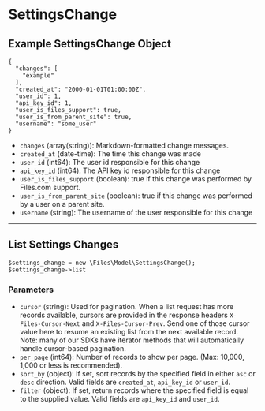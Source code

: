 # SettingsChange

## Example SettingsChange Object

```
{
  "changes": [
    "example"
  ],
  "created_at": "2000-01-01T01:00:00Z",
  "user_id": 1,
  "api_key_id": 1,
  "user_is_files_support": true,
  "user_is_from_parent_site": true,
  "username": "some_user"
}
```

* `changes` (array(string)): Markdown-formatted change messages.
* `created_at` (date-time): The time this change was made
* `user_id` (int64): The user id responsible for this change
* `api_key_id` (int64): The API key id responsible for this change
* `user_is_files_support` (boolean): true if this change was performed by Files.com support.
* `user_is_from_parent_site` (boolean): true if this change was performed by a user on a parent site.
* `username` (string): The username of the user responsible for this change

---

## List Settings Changes

```
$settings_change = new \Files\Model\SettingsChange();
$settings_change->list
```


### Parameters

* `cursor` (string): Used for pagination.  When a list request has more records available, cursors are provided in the response headers `X-Files-Cursor-Next` and `X-Files-Cursor-Prev`.  Send one of those cursor value here to resume an existing list from the next available record.  Note: many of our SDKs have iterator methods that will automatically handle cursor-based pagination.
* `per_page` (int64): Number of records to show per page.  (Max: 10,000, 1,000 or less is recommended).
* `sort_by` (object): If set, sort records by the specified field in either `asc` or `desc` direction. Valid fields are `created_at`, `api_key_id` or `user_id`.
* `filter` (object): If set, return records where the specified field is equal to the supplied value. Valid fields are `api_key_id` and `user_id`.
